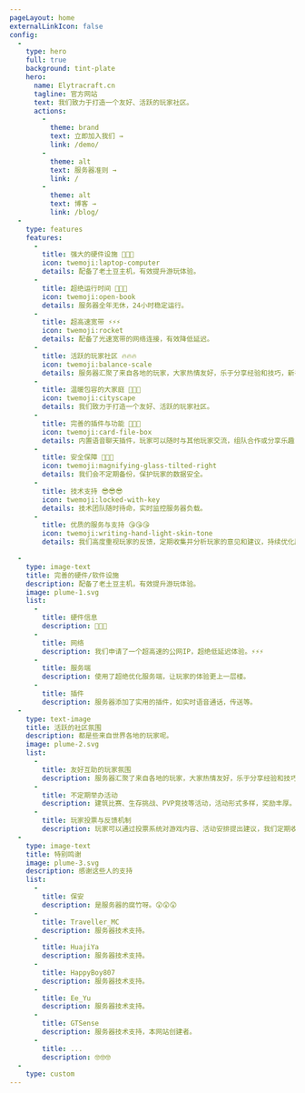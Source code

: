 ```yaml
---
pageLayout: home
externalLinkIcon: false
config:
  -
    type: hero
    full: true
    background: tint-plate
    hero:
      name: Elytracraft.cn
      tagline: 官方网站
      text: 我们致力于打造一个友好、活跃的玩家社区。
      actions:
        -
          theme: brand
          text: 立即加入我们 →
          link: /demo/
        -
          theme: alt
          text: 服务器准则 →
          link: /
        -
          theme: alt
          text: 博客 →
          link: /blog/
  -
    type: features
    features:
      -
        title: 强大的硬件设施 💪💪💪
        icon: twemoji:laptop-computer
        details: 配备了老土豆主机，有效提升游玩体验。
      -
        title: 超绝运行时间 🤑🤑🤑
        icon: twemoji:open-book
        details: 服务器全年无休，24小时稳定运行。
      -
        title: 超高速宽带 ⚡⚡⚡
        icon: twemoji:rocket
        details: 配备了光速宽带的网络连接，有效降低延迟。
      -
        title: 活跃的玩家社区 🔥🔥🔥
        icon: twemoji:balance-scale
        details: 服务器汇聚了来自各地的玩家，大家热情友好，乐于分享经验和技巧，新手玩家可以快速融入。
      -
        title: 温暖包容的大家庭 🤗🤗🤗
        icon: twemoji:cityscape
        details: 我们致力于打造一个友好、活跃的玩家社区。
      -
        title: 完善的插件与功能 🧩🧩🧩
        icon: twemoji:card-file-box
        details: 内置语音聊天插件，玩家可以随时与其他玩家交流，组队合作或分享乐趣，增进互动。
      -
        title: 安全保障 📁📁📁
        icon: twemoji:magnifying-glass-tilted-right
        details: 我们会不定期备份，保护玩家的数据安全。
      -
        title: 技术支持 😎😎😎
        icon: twemoji:locked-with-key
        details: 技术团队随时待命，实时监控服务器负载。
      -
        title: 优质的服务与支持 😘😘😘
        icon: twemoji:writing-hand-light-skin-tone
        details: 我们高度重视玩家的反馈，定期收集并分析玩家的意见和建议，持续优化服务器性能和游戏内容，让玩家感受到被尊重和重视。

  -
    type: image-text
    title: 完善的硬件/软件设施
    description: 配备了老土豆主机，有效提升游玩体验。
    image: plume-1.svg
    list:
      -
        title: 硬件信息
        description: 🥔🥔🥔
      -
        title: 网络
        description: 我们申请了一个超高速的公网IP，超绝低延迟体验。⚡⚡⚡
      -
        title: 服务端
        description: 使用了超绝优化服务端，让玩家的体验更上一层楼。
      -
        title: 插件
        description: 服务器添加了实用的插件，如实时语音通话，传送等。
  -
    type: text-image
    title: 活跃的社区氛围
    description: 都是些来自世界各地的玩家呢。
    image: plume-2.svg
    list:
      -
        title: 友好互助的玩家氛围
        description: 服务器汇聚了来自各地的玩家，大家热情友好，乐于分享经验和技巧，新手玩家可以快速融入。
      -
        title: 不定期举办活动
        description: 建筑比赛、生存挑战、PVP竞技等活动，活动形式多样，奖励丰厚。
      -
        title: 玩家投票与反馈机制
        description: 玩家可以通过投票系统对游戏内容、活动安排提出建议，我们定期收集反馈并优化服务器。
  -
    type: image-text
    title: 特别鸣谢
    image: plume-3.svg
    description: 感谢这些人的支持
    list:
      -
        title: 保安
        description: 是服务器的腐竹呀。😲😲😲
      -
        title: Traveller_MC
        description: 服务器技术支持。
      -
        title: HuajiYa
        description: 服务器技术支持。
      -
        title: HappyBoy807
        description: 服务器技术支持。
      -
        title: Ee_Yu
        description: 服务器技术支持。
      -
        title: GTSense
        description: 服务器技术支持，本网站创建者。
      -
        title: ...
        description: 🤓🤓🤓
  -
    type: custom
---
```

